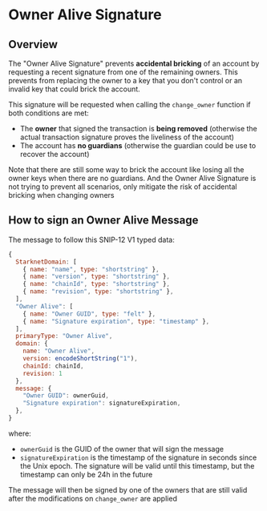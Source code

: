 # Owner Alive Signature

## Overview

The "Owner Alive Signature" prevents **accidental bricking** of an account by requesting a recent signature from one of the remaining owners. This prevents from replacing the owner to a key that you don't control or an invalid key that could brick the account.

This signature will be requested when calling the `change_owner` function if both conditions are met:

- The **owner** that signed the transaction is **being removed** (otherwise the actual transaction signature proves the liveliness of the account)
- The account has **no guardians** (otherwise the guardian could be use to recover the account)

Note that there are still some way to brick the account like losing all the owner keys when there are no guardians. And the Owner Alive Signature is not trying to prevent all scenarios, only mitigate the risk of accidental bricking when changing owners

## How to sign an Owner Alive Message

The message to follow this SNIP-12 V1 typed data:

```javascript
{
  StarknetDomain: [
    { name: "name", type: "shortstring" },
    { name: "version", type: "shortstring" },
    { name: "chainId", type: "shortstring" },
    { name: "revision", type: "shortstring" },
  ],
  "Owner Alive": [
    { name: "Owner GUID", type: "felt" },
    { name: "Signature expiration", type: "timestamp" },
  ],
  primaryType: "Owner Alive",
  domain: {
    name: "Owner Alive",
    version: encodeShortString("1"),
    chainId: chainId,
    revision: 1
  },
  message: {
    "Owner GUID": ownerGuid,
    "Signature expiration": signatureExpiration,
  },
}
```

where:

- `ownerGuid` is the GUID of the owner that will sign the message
- `signatureExpiration` is the timestamp of the signature in seconds since the Unix epoch. The signature will be valid until this timestamp, but the timestamp can only be 24h in the future

The message will then be signed by one of the owners that are still valid after the modifications on `change_owner` are applied
